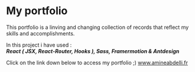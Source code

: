 <h1>My portfolio</h1>
<p>This portfolio is a linving and changing collection of records that reflect my skills and accomplishments.</p>

<p>In this project i have used : <br>
<strong><em>React ( JSX, React-Router, Hooks ), Sass, Framermotion & Antdesign</em></strong></p>

Click on the link down below to access my portfolio ;)
<a href="https://portfolio-7a7b0.web.app/">www.amineabdelli.fr</a>

